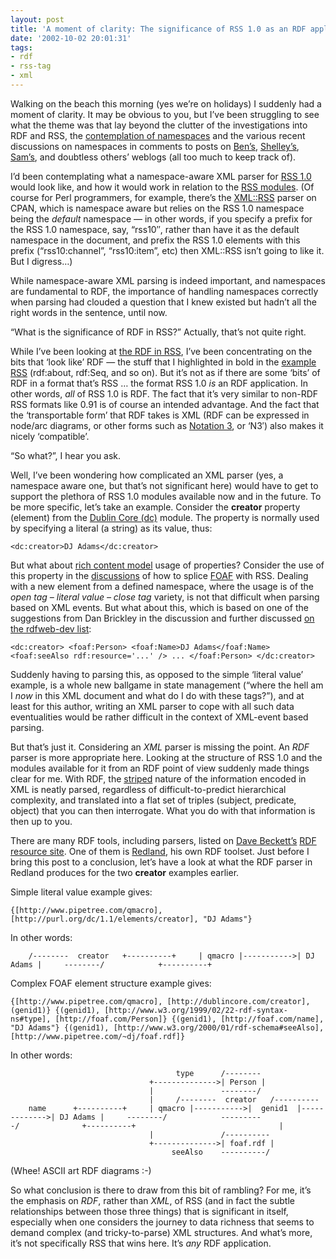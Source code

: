 ```yaml
---
layout: post
title: 'A moment of clarity: The significance of RSS 1.0 as an RDF application'
date: '2002-10-02 20:01:31'
tags:
- rdf
- rss-tag
- xml
---
```



Walking on the beach this morning (yes we’re on holidays) I suddenly had a moment of clarity. It may be obvious to you, but I’ve been struggling to see what the theme was that lay beyond the clutter of the investigations into RDF and RSS, the [contemplation of namespaces](http://www.pipetree.com/qmacro/blog/2002/09/more-thoughts-to-ponder/) and the various recent discussions on namespaces in comments to posts on [Ben’s](http://rss.benhammersley.com/), [Shelley’s](http://weblog.burningbird.net/), [Sam’s](http://www.intertwingly.net/blog), and doubtless others’ weblogs (all too much to keep track of).

I’d been contemplating what a namespace-aware XML parser for [RSS 1.0](http://www.purl.org/rss/1.0/ "RSS (RDF Site Summary)") would look like, and how it would work in relation to the [RSS modules](http://web.resource.org/rss/1.0/modules/). (Of course for Perl programmers, for example, there’s the [XML::RSS](http://search.cpan.org/author/EISEN/XML-RSS-0.96/RSS.pm) parser on CPAN, which is namespace aware but relies on the RSS 1.0 namespace being the *default* namespace — in other words, if you specify a prefix for the RSS 1.0 namespace, say, “rss10″, rather than have it as the default namespace in the document, and prefix the RSS 1.0 elements with this prefix (“rss10:channel”, “rss10:item”, etc) then XML::RSS isn’t going to like it. But I digress…)

While namespace-aware XML parsing is indeed important, and namespaces are fundamental to RDF, the importance of handling namespaces correctly when parsing had clouded a question that I knew existed but hadn’t all the right words in the sentence, until now.

“What is the significance of RDF in RSS?” Actually, that’s not quite right.

While I’ve been looking at [the RDF in RSS](http://www.pipetree.com/qmacro/blog/2002/09/the-rdf-in-rss/), I’ve been concentrating on the bits that ‘look like’ RDF — the stuff that I highlighted in bold in the [example RSS](../../2002/Sep/08#tech/rdf/rssrdf) (rdf:about, rdf:Seq, and so on). But it’s not as if there are some ‘bits’ of RDF in a format that’s RSS … the format RSS 1.0 *is* an RDF application. In other words, *all* of RSS 1.0 is RDF. The fact that it’s very similar to non-RDF RSS formats like 0.91 is of course an intended advantage. And the fact that the ‘transportable form’ that RDF takes is XML (RDF can be expressed in node/arc diagrams, or other forms such as [Notation 3](http://www.w3.org/2000/10/swap/Primer.html), or ‘N3′) also makes it nicely ‘compatible’.

“So what?”, I hear you ask.

Well, I’ve been wondering how complicated an XML parser (yes, a namespace aware one, but that’s not significant here) would have to get to support the plethora of RSS 1.0 modules available now and in the future. To be more specific, let’s take an example. Consider the **creator** property (element) from the [Dublin Core (dc)](http://purl.org/rss/1.0/modules/dc/) module. The property is normally used by specifying a literal (a string) as its value, thus:

```
<dc:creator>DJ Adams</dc:creator>
```

But what about [rich content model](http://web.resource.org/rss/1.0/modules/#s3.2) usage of properties? Consider the use of this property in the [discussions](http://rss.benhammersley.com/archives/001391.html#001391) of how to splice [FOAF](http://xmlns.com/foaf/0.1/) with RSS. Dealing with a new element from a defined namespace, where the usage is of the *open tag – literal value – close tag* variety, is not that difficult when parsing based on XML events. But what about this, which is based on one of the suggestions from Dan Brickley in the discussion and further discussed [on the rdfweb-dev list](http://groups.yahoo.com/group/rdfweb-dev/message/293):

```
<dc:creator> <foaf:Person> <foaf:Name>DJ Adams</foaf:Name> <foaf:seeAlso rdf:resource='...' /> ... </foaf:Person> </dc:creator>
```
Suddenly having to parsing this, as opposed to the simple ‘literal value’ example, is a whole new ballgame in state management (“where the hell am I *now* in this XML document and what do I do with these tags?”), and at least for this author, writing an XML parser to cope with all such data eventualities would be rather difficult in the context of XML-event based parsing.

But that’s just it. Considering an *XML* parser is missing the point. An *RDF* parser is more appropriate here. Looking at the structure of RSS 1.0 and the modules available for it from an RDF point of view suddenly made things clear for me. With RDF, the [striped](http://www.w3.org/2001/10/stripes/) nature of the information encoded in XML is neatly parsed, regardless of difficult-to-predict hierarchical complexity, and translated into a flat set of triples (subject, predicate, object) that you can then interrogate. What you do with that information is then up to you.

There are many RDF tools, including parsers, listed on [Dave Beckett’s](http://www.purl.org/net/dajobe/) [RDF resource site](http://www.ilrt.bristol.ac.uk/discovery/rdf/resources/). One of them is [Redland](http://www.redland.opensource.ac.uk/), his own RDF toolset. Just before I bring this post to a conclusion, let’s have a look at what the RDF parser in Redland produces for the two **creator** examples earlier.

Simple literal value example gives:

```
{[http://www.pipetree.com/qmacro], [http://purl.org/dc/1.1/elements/creator], "DJ Adams"}
```

In other words:

```
    /--------  creator   +----------+     | qmacro |----------->| DJ Adams |     --------/            +----------+
```

Complex FOAF element structure example gives:

```
{[http://www.pipetree.com/qmacro], [http://dublincore.com/creator], (genid1)} {(genid1), [http://www.w3.org/1999/02/22-rdf-syntax-ns#type], [http://foaf.com/Person]} {(genid1), [http://foaf.com/name], "DJ Adams"} {(genid1), [http://www.w3.org/2000/01/rdf-schema#seeAlso], [http://www.pipetree.com/~dj/foaf.rdf]}
```

In other words:

```
                                     type      /--------                                +-------------->| Person |                                |               --------/                                |     /--------  creator   /----------    name      +----------+     | qmacro |----------->|  genid1  |------------->| DJ Adams |     --------/            ----------/              +----------+                                |                                |               /----------                                +-------------->| foaf.rdf |                                     seeAlso    ----------/
```
(Whee! ASCII art RDF diagrams :-)

So what conclusion is there to draw from this bit of rambling? For me, it’s the emphasis on *RDF*, rather than *XML*, of RSS (and in fact the subtle relationships between those three things) that is significant in itself, especially when one considers the journey to data richness that seems to demand complex (and tricky-to-parse) XML structures. And what’s more, it’s not specifically RSS that wins here. It’s *any* RDF application.


